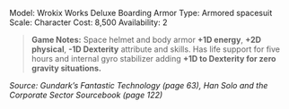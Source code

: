 

Model: Wrokix Works Deluxe Boarding Armor
Type: Armored spacesuit
Scale: Character
Cost: 8,500
Availability: 2

> **Game Notes:** 
> Space helmet and body armor **+1D energy**, **+2D physical**, **-1D Dexterity** attribute and skills. Has life support for five hours and internal gyro stabilizer adding **+1D to Dexterity for zero gravity situations.**

*Source: Gundark’s Fantastic Technology (page 63), Han Solo and the Corporate Sector Sourcebook (page 122)*